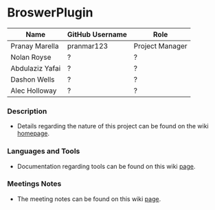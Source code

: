 # BroswerPlugin


| Name | GitHub Username | Role
| --- | --- | --- |
| Pranay Marella | pranmar123 | Project Manager
| Nolan Royse | ? | ?
| Abdulaziz Yafai | ? | ? 
| Dashon Wells | ? | ?
| Alec Holloway | ? | ?

### Description
- Details regarding the nature of this project can be found on the wiki [homepage](https://github.com/Intro-to-SE-Spring-2020/Chirpr/wiki).


### Languages and Tools
- Documentation regarding tools can be found on this wiki [page](https://github.com/Intro-to-SE-Spring-2020/Chirpr/wiki/MERN-Stack).

### Meetings Notes
- The meeting notes can be found on this wiki [page](https://github.com/Intro-to-SE-Spring-2020/Chirpr/wiki/Stand-up-Meetings).
